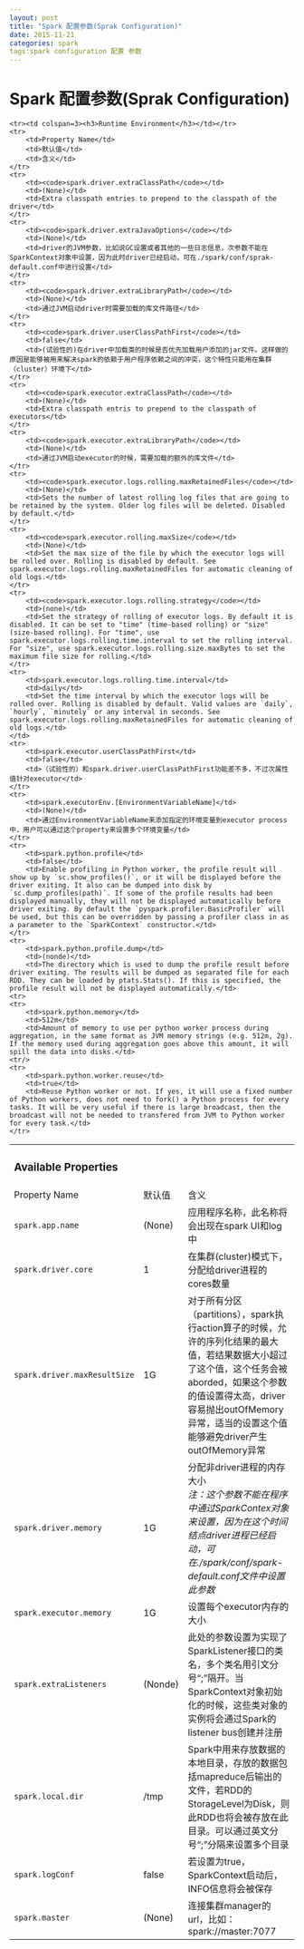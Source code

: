 ```yaml
---
layout: post
title: "Spark 配置参数(Sprak Configuration)"
date: 2015-11-21
categories: spark
tags:spark configuration 配置 参数
---
```


Spark 配置参数(Sprak Configuration)
======

<table>
	<tr>
		<td colspan=3>
			<h3> Available Properties </h3>
		</td>
	</tr>
	<tr>
		<td>Property Name</td><td>默认值</td><td>含义</td>
	</tr>
	<tr>
		<td><code>spark.app.name</code></td>
		<td>(None)</td>
		<td>应用程序名称，此名称将会出现在spark UI和log中</td>
	</tr>
	<tr>
		<td><code>spark.driver.core</code></td>
		<td>1</td>
		<td>在集群(cluster)模式下，分配给driver进程的cores数量</td>
	</tr>	
	<tr>
		<td><code>spark.driver.maxResultSize</code></td>
		<td>1G</td>
		<td>对于所有分区（partitions），spark执行action算子的时候，允许的序列化结果的最大值，若结果数据大小超过了这个值，这个任务会被aborded，如果这个参数的值设置得太高，driver容易抛出outOfMemory异常，适当的设置这个值能够避免driver产生outOfMemory异常</td>
	</tr>
	<tr>
		<td><code>spark.driver.memory</code></td>
		<td>1G</td>
		<td>分配非driver进程的内存大小<br/><i>注：这个参数不能在程序中通过SparkContex对象来设置，因为在这个时间结点driver进程已经启动，可在./spark/conf/spark-default.conf文件中设置此参数</i></td>
	</tr>
	<tr>
		<td><code>spark.executor.memory</code></td>
		<td>1G</td>
		<td>设置每个executor内存的大小</td>
	</tr>
	<tr>
		<td><code>spark.extraListeners</code></td>
		<td>(Nonde)</td>
		<td>此处的参数设置为实现了SparkListener接口的类名，多个类名用引文分号“;”隔开。当SparkContext对象初始化的时候，这些类对象的实例将会通过Spark的listener bus创建并注册</td>
	</tr>
	<tr>
		<td><code>spark.local.dir</code></td>
		<td>/tmp</td>
		<td>Spark中用来存放数据的本地目录，存放的数据包括mapreduce后输出的文件，若RDD的StorageLevel为Disk，则此RDD也将会被存放在此目录。可以通过英文分号“;”分隔来设置多个目录</td>
	</tr>
	<tr>
		<td><code>spark.logConf</code></td>
		<td>false</td>
		<td>若设置为true，SparkContext启动后，INFO信息将会被保存</td>
	</tr>
	<tr>
		<td><code>spark.master</code></td>
		<td>(None)</td>
		<td>连接集群manager的url，比如：spark://master:7077</td>
	</tr>
	

	<tr><td colspan=3><h3>Runtime Environment</h3></td></tr>
	<tr>
		<td>Property Name</td>
		<td>默认值</td>
		<td>含义</td>
	</tr>
	<tr>
		<td><code>spark.driver.extraClassPath</code></td>
		<td>(None)</td>
		<td>Extra classpath entries to prepend to the classpath of the driver</td>
	</tr>
	<tr>
		<td><code>spark.driver.extraJavaOptions</code></td>
		<td>(None)</td>
		<td>driver的JVM参数，比如说GC设置或者其他的一些日志信息，次参数不能在SparkContext对象中设置，因为此时driver已经启动，可在./spark/conf/sprak-default.conf中进行设置</td>
	</tr>
	<tr>
		<td><code>spark.driver.extraLibraryPath</code></td>
		<td>(None)</td>
		<td>通过JVM启动driver时需要加载的库文件路径</td>
	</tr>
	<tr>
		<td><code>spark.driver.userClassPathFirst</code></td>
		<td>false</td>
		<td>(试验性的)在driver中加载类的时候是否优先加载用户添加的jar文件。这样做的原因是能够被用来解决spark的依赖于用户程序依赖之间的冲突，这个特性只能用在集群（cluster）环境下</td>
	</tr>
	<tr>
		<td><code>spark.executor.extraClassPath</code></td>
		<td>(None)</td>
		<td>Extra classpath entris to prepend to the classpath of executors</td>
	</tr>
	<tr>
		<td><code>spark.executor.extraLibraryPath</code></td>
		<td>(None)</td>
		<td>通过JVM启动executor的时候，需要加载的额外的库文件</td>
	</tr>
	<tr>
		<td><code>spark.executor.logs.rolling.maxRetainedFiles</code></td>
		<td>(None)</td>
		<td>Sets the number of latest rolling log files that are going to be retained by the system. Older log files will be deleted. Disabled by default.</td>
	</tr>
	<tr>
		<td><code>spark.executor.rolling.maxSize</code></td>
		<td>(None)</td>
		<td>Set the max size of the file by which the executor logs will be rolled over. Rolling is disabled by default. See spark.executor.logs.rolling.maxRetainedFiles for automatic cleaning of old logs.</td>
	</tr>
	<tr>
		<td><code>spark.executor.logs.rolling.strategy</code></td>
		<td>(none)</td>
		<td>Set the strategy of rolling of executor logs. By default it is disabled. It can be set to "time" (time-based rolling) or "size" (size-based rolling). For "time", use spark.executor.logs.rolling.time.interval to set the rolling interval. For "size", use spark.executor.logs.rolling.size.maxBytes to set the maximum file size for rolling.</td>
	</tr>
	<tr>
		<td>spark.executor.logs.rolling.time.interval</td>
		<td>daily</td>
		<td>Set the time interval by which the executor logs will be rolled over. Rolling is disabled by default. Valid values are `daily`, `hourly`, `minutely` or any interval in seconds. See spark.executor.logs.rolling.maxRetainedFiles for automatic cleaning of old logs.</td>
	</td>
	<tr>
		<td>spark.executor.userClassPathFirst</td>
		<td>false</td>
		<td>（试验性的）和spark.driver.userClassPathFirst功能差不多，不过次属性值针对executor</td>
	</tr>
	<tr>
		<td>spark.executorEnv.[EnvironmentVariableName]</td>
		<td>(None)</td>
		<td>通过EnvironmentVariableName来添加指定的环境变量到executor process中，用户可以通过这个property来设置多个环境变量</td>
	</tr>
	<tr>
		<td>spark.python.profile</td>
		<td>false</td>
		<td>Enable profiling in Python worker, the profile result will show up by `sc.show_profiles()`, or it will be displayed before the driver exiting. It also can be dumped into disk by `sc.dump_profiles(path)`. If some of the profile results had been displayed manually, they will not be displayed automatically before driver exiting. By default the `pyspark.profiler.BasicProfiler` will be used, but this can be overridden by passing a profiler class in as a parameter to the `SparkContext` constructor.</td>
	</tr>
	<tr>
		<td>spark.python.profile.dump</td>
		<td>(nonde)</td>
		<td>The directory which is used to dump the profile result before driver exiting. The results will be dumped as separated file for each RDD. They can be loaded by ptats.Stats(). If this is specified, the profile result will not be displayed automatically.</td>
	<tr>
	<tr>
		<td>spark.python.memory</td>
		<td>512m</td>
		<td>Amount of memory to use per python worker process during aggregation, in the same format as JVM memory strings (e.g. 512m, 2g). If the memory used during aggregation goes above this amount, it will spill the data into disks.</td>
	<tr/>
	<tr>
		<td>spark.python.worker.reuse</td>
		<td>true</td>
		<td>Reuse Python worker or not. If yes, it will use a fixed number of Python workers, does not need to fork() a Python process for every tasks. It will be very useful if there is large broadcast, then the broadcast will not be needed to transfered from JVM to Python worker for every task.</td>
	</tr>
</table>